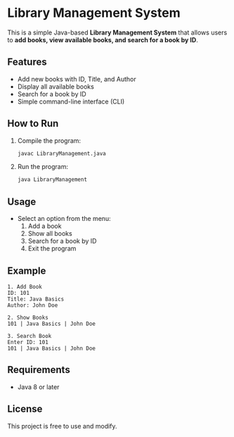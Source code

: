 # Library Management System

This is a simple Java-based **Library Management System** that allows users to **add books, view available books, and search for a book by ID**.

## Features
- Add new books with ID, Title, and Author
- Display all available books
- Search for a book by ID
- Simple command-line interface (CLI)

## How to Run
1. Compile the program:
   ```sh
   javac LibraryManagement.java
   ```
2. Run the program:
   ```sh
   java LibraryManagement
   ```

## Usage
- Select an option from the menu:
  1. Add a book
  2. Show all books
  3. Search for a book by ID
  4. Exit the program

## Example
```
1. Add Book
ID: 101
Title: Java Basics
Author: John Doe

2. Show Books
101 | Java Basics | John Doe

3. Search Book
Enter ID: 101
101 | Java Basics | John Doe
```

## Requirements
- Java 8 or later

## License
This project is free to use and modify.

